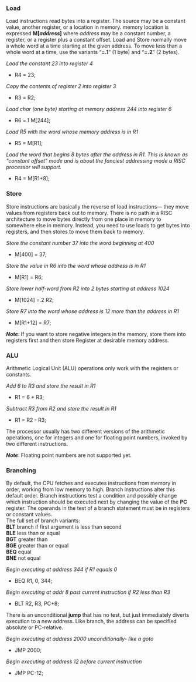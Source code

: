 ### **Load**
Load instructions read bytes into a register. The source may be a constant value, another register, or a location in memory. memory location is expressed **M[*address*]** where *address* may be a constant number, a register, or a register plus a constant offset. Load and Store normally move a whole word at a time starting at the given address. To move less than a whole word at a time, use the variants “**=.1**” (1 byte) and “**=.2**” (2 bytes). 

*Load the constant 23 into register 4* 
- R4 = 23; 

*Copy the contents of register 2 into register 3* 
- R3 = R2; 

*Load char (one byte) starting at memory address 244 into register 6* 
- R6 =.1 M[244]; 

*Load R5 with the word whose memory address is in R1* 
- R5 = M[R1]; 

*Load the word that begins 8 bytes after the address in R1.
This is known as "constant offset" mode and is about the fanciest addressing mode a RISC processor will support.* 
- R4 = M[R1+8];

### **Store**

Store instructions are basically the reverse of load instructions— they move values from registers back out to memory. There is no path in a RISC architecture to move bytes directly from one place in memory to somewhere else in memory. Instead, you need to use loads to get bytes into registers, and then stores to move them back to memory.

*Store the constant number 37 into the word beginning at 400*
- M[400] = 37;

*Store the value in R6 into the word whose address is in R1*

- M[R1] = R6;

*Store lower half-word from R2 into 2 bytes starting at address 1024* 

- M[1024] =.2 R2;

*Store R7 into the word whose address is 12 more than the address in R1*
- M[R1+12] = R7;

***Note***: If you want to store negative integers in the memory, store them into registers first and then store Register at desirable memory address.
### **ALU**
Arithmetic Logical Unit (ALU) operations only work with the registers or constants.

*Add 6 to R3 and store the result in R1*

- R1 = 6 + R3;

*Subtract R3 from R2 and store the result in R1*

- R1 = R2 - R3;

The processor usually has two different versions of the arithmetic operations, one for integers and one for floating point numbers, invoked by two different instructions.

***Note***: Floating point numbers are not supported yet.

### **Branching**
By default, the CPU fetches and executes instructions from memory in order, working from low memory to high. Branch instructions alter this default order. Branch instructions test a condition and possibly change which instruction should be executed next by changing the value of the **PC** register. The operands in the test of a branch statement must be in registers or constant values.\
The full set of branch variants:\
**BLT** branch if first argument is less than second\
**BLE** less than or equal\
**BGT** greater than\
**BGE** greater than or equal\
**BEQ** equal\
**BNE** not equal

*Begin executing at address 344 if R1 equals 0*
- BEQ R1, 0, 344; 

*Begin executing at addr 8 past current instruction if R2 less than R3*
- BLT R2, R3, PC+8;

There is an unconditional **jump** that has no test, but just immediately diverts execution to a new address. Like branch, the address can be specified absolute or PC-relative.

*Begin executing at address 2000 unconditionally- like a goto*
- JMP 2000;

*Begin executing at address 12 before current instruction*
- JMP PC-12;